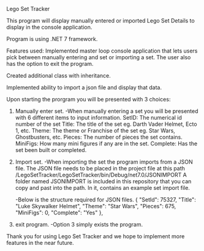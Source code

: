 Lego Set Tracker

This program will display manually entered or imported Lego Set Details to display in the console application.

Program is using .NET 7 framework. 

Features used:
Implemented master loop console application that lets users pick between manually entering and set or importing a set.  The user also has the option to exit the program. 

Created additional class with inheritance.

Implemented ability to import a json file and display that data.

Upon starting the prorgram you will be presented with 3 choices:  
1) Manually enter set.
    -When manually entering a set you will be presented with 6 different items to input information.
        SetID:      The numerical id number of the set
        Title:      The title of the set eg. Darth Vader Helmet, Ecto 1, etc. 
        Theme:      The theme or Franchise of the set eg. Star Wars, Ghostbusters, etc. 
        Pieces:     The number of pieces the set contains. 
        MiniFigs:   How many mini figures if any are in the set. 
        Complete:   Has the set been built or completed. 
    
2) Import set.
    -When importing the set the program imports from a JSON file.  The JSON file needs to be placed in the project file at this path /LegoSetTracker/LegoSetTracker/bin/Debug/net7.0/JSONIMPORT
    A folder named JSONIMPORT is included in this repository that you can copy and past into the path.  In it, contains an example set import file. 
    
    -Below is the structure required for JSON files. 
        {
        "SetId": 75327,
        "Title": "Luke Skywalker Helmet",
        "Theme": "Star Wars",
        "Pieces": 675,
        "MiniFigs": 0,
        "Complete": "Yes"
        },
3) exit program.
    -Option 3 simply exists the program. 


Thank you for using Lego Set Tracker and we hope to implement more features in the near future. 
